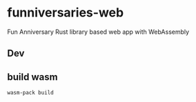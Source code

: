 # funniversaries-web

Fun Anniversary Rust library based web app with WebAssembly

## Dev

## build wasm

```bash
wasm-pack build
```
